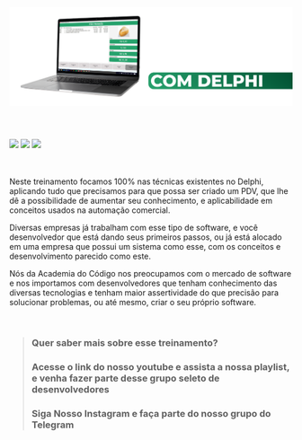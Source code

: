 ![alt_text](./public/Logo.png)

#

<br/>
<div> 
  <a href="https://www.youtube.com/@AcademiadoCodigo" target="_blank"><img src="https://img.shields.io/badge/YouTube-FF0000?style=for-the-badge&logo=youtube&logoColor=white" target="_blank"></a>
  <a href="https://www.instagram.com/academiadocodigoo" target="_blank"><img src="https://img.shields.io/badge/-Instagram-%23E4405F?style=for-the-badge&logo=instagram&logoColor=white" target="_blank"></a>
    <a href="https://t.me/joinchat/Rje_f2Bjh673Y5WJ" target="_blank"><img src="https://img.shields.io/badge/Telegram-9146FF?style=for-the-badge&logo=telegram&logoColor=white" target="_blank"></a>
</div>
<br/>

<br/>
 <p>Neste treinamento focamos 100% nas técnicas existentes no Delphi, aplicando tudo que precisamos para que possa ser criado um PDV, que lhe dê a possibilidade de aumentar seu conhecimento, e aplicabilidade em conceitos usados na automação comercial.</p>
 <p>Diversas empresas já trabalham com esse tipo de software, e você desenvolvedor que está dando seus primeiros passos, ou já está alocado em uma empresa que possui um sistema como esse, com os conceitos e desenvolvimento parecido como este.</p>
 <p>Nós da Academia do Código nos preocupamos com o mercado de software e nos importamos com desenvolvedores que tenham conhecimento das diversas tecnologias e tenham maior assertividade do que precisão para solucionar problemas, ou até mesmo, criar o seu próprio software.</p>
<br/>

>
>### Quer saber mais sobre esse treinamento?
>### Acesse o link do nosso youtube e assista a nossa playlist, e venha fazer parte desse grupo seleto de desenvolvedores
>### Siga Nosso Instagram e faça parte do nosso grupo do Telegram
>